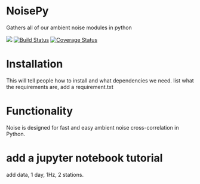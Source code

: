 # NoisePy
Gathers all of our ambient noise modules in python


 [![](https://img.shields.io/badge/docs-latest-blue.svg)](https://github.come/mdenolle/NoisPy/latest) [![Build Status](https://travis-ci.org/mdenolle/Noise.jl.svg?branch=master)](https://travis-ci.org/mdenolle/NoisePy) [![Coverage Status](https://coveralls.io/repos/github/mdenolle/Noise.jl/badge.svg?branch=master)](https://coveralls.io/github/mdenolle/NoisePy?branch=master)
 
 
# Installation

This will tell people how to install and what dependencies we need.
list what the requirements are, add a requirement.txt

# Functionality
Noise is designed for fast and easy ambient noise cross-correlation in Python.

# add a jupyter notebook tutorial
add data, 1 day, 1Hz, 2 stations.
